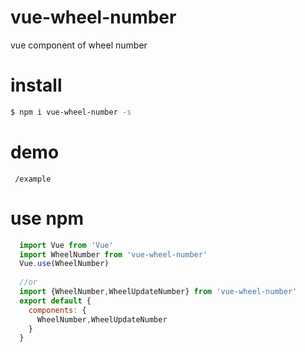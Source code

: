 # vue-wheel-number
vue component of wheel number

# install
 ```bash
 $ npm i vue-wheel-number -s
 ```
# demo
```
 /example
```
# use npm
```js
  import Vue from 'Vue'
  import WheelNumber from 'vue-wheel-number'
  Vue.use(WheelNumber)
  
  //or
  import {WheelNumber,WheelUpdateNumber} from 'vue-wheel-number'
  export default {
    components: {
      WheelNumber,WheelUpdateNumber
    }
  }
```

